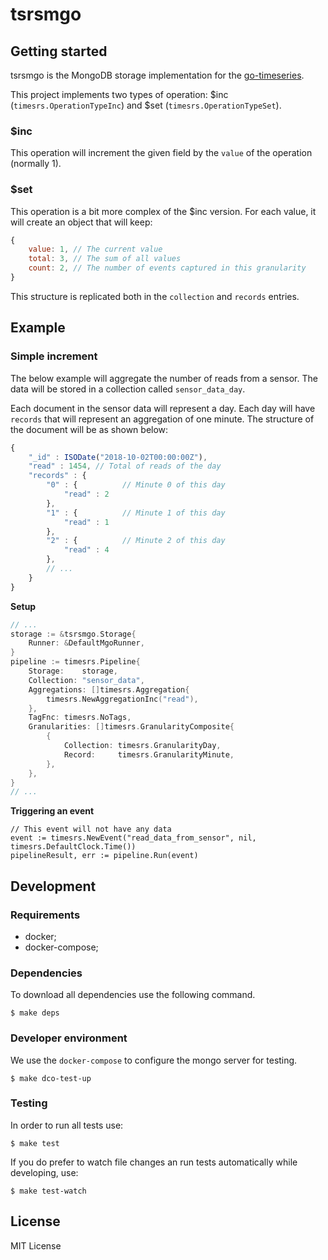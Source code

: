 # tsrsmgo

## Getting started

tsrsmgo is the MongoDB storage implementation for the
[go-timeseries](http://github.com/lab259/go-timeseries).

This project implements two types of operation: $inc (`timesrs.OperationTypeInc`)
and $set (`timesrs.OperationTypeSet`).

### $inc

This operation will increment the given field by the `value` of the
operation (normally 1).

### $set

This operation is a bit more complex of the $inc version. For each
value, it will create an object that will keep:

```js
{
    value: 1, // The current value
    total: 3, // The sum of all values
    count: 2, // The number of events captured in this granularity
}
```

This structure is replicated both in the `collection` and `records`
entries.

## Example

### Simple increment

The below example will aggregate the number of reads from a sensor. The
data will be stored in a collection called `sensor_data_day`.

Each document in the sensor data will represent a day. Each day will
have `records` that will represent an aggregation of one minute. The
structure of the document will be as shown below:

```js
{
	"_id" : ISODate("2018-10-02T00:00:00Z"),
	"read" : 1454, // Total of reads of the day
	"records" : {
		"0" : {          // Minute 0 of this day
			"read" : 2
		},
		"1" : {          // Minute 1 of this day
			"read" : 1
		},
		"2" : {          // Minute 2 of this day
			"read" : 4
		},
		// ...
	}
}
```

**Setup**

```go
// ...
storage := &tsrsmgo.Storage{
    Runner: &DefaultMgoRunner,
}
pipeline := timesrs.Pipeline{
    Storage:    storage,
    Collection: "sensor_data",
    Aggregations: []timesrs.Aggregation{
        timesrs.NewAggregationInc("read"),
    },
    TagFnc: timesrs.NoTags,
    Granularities: []timesrs.GranularityComposite{
        {
            Collection: timesrs.GranularityDay,
            Record:     timesrs.GranularityMinute,
        },
    },
}
// ...
```

**Triggering an event**

```
// This event will not have any data
event := timesrs.NewEvent("read_data_from_sensor", nil, timesrs.DefaultClock.Time())
pipelineResult, err := pipeline.Run(event)
```

## Development

### Requirements

* docker;
* docker-compose;

### Dependencies

To download all dependencies use the following command.

    $ make deps

### Developer environment

We use the `docker-compose` to configure the mongo server for testing.

    $ make dco-test-up

### Testing

In order to run all tests use:

    $ make test

If you do prefer to watch file changes an run tests automatically while
developing, use:

    $ make test-watch

## License

MIT License
